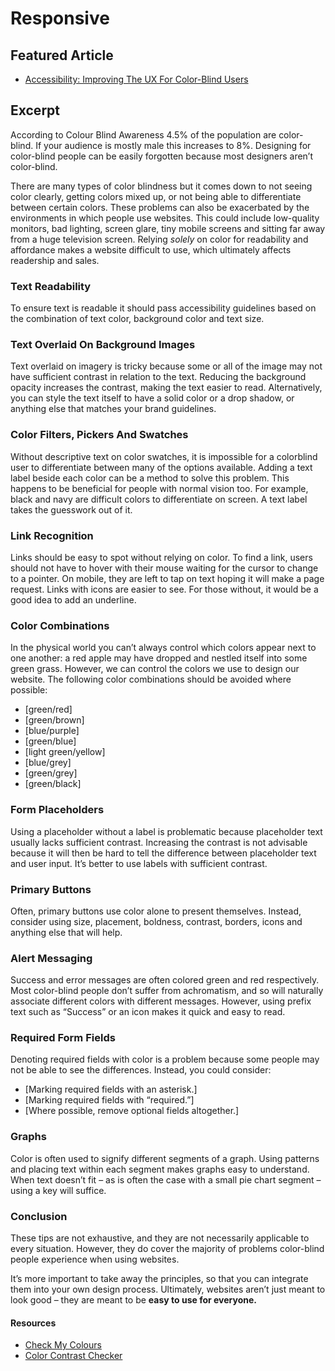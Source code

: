 # Responsive

## Featured Article

- [Accessibility: Improving The UX For Color-Blind Users](https://www.smashingmagazine.com/2016/06/improving-ux-for-color-blind-users/)

## Excerpt

According to Colour Blind Awareness 4.5% of the population are color-blind. If your audience is mostly male this increases to 8%. Designing for color-blind people can be easily forgotten because most designers aren’t color-blind.

There are many types of color blindness but it comes down to not seeing color clearly, getting colors mixed up, or not being able to differentiate between certain colors. These problems can also be exacerbated by the environments in which people use websites. This could include low-quality monitors, bad lighting, screen glare, tiny mobile screens and sitting far away from a huge television screen.
Relying *solely* on color for readability and affordance makes a website difficult to use, which ultimately affects readership and sales.

### Text Readability

To ensure text is readable it should pass accessibility guidelines based on the combination of text color, background color and text size.

### Text Overlaid On Background Images

Text overlaid on imagery is tricky because some or all of the image may not have sufficient contrast in relation to the text. Reducing the background opacity increases the contrast, making the text easier to read. Alternatively, you can style the text itself to have a solid color or a drop shadow, or anything else that matches your brand guidelines.

### Color Filters, Pickers And Swatches

Without descriptive text on color swatches, it is impossible for a colorblind user to differentiate between many of the options available. Adding a text label beside each color can be a method to solve this problem. This happens to be beneficial for people with normal vision too. For example, black and navy are difficult colors to differentiate on screen. A text label takes the guesswork out of it.

### Link Recognition

Links should be easy to spot without relying on color. To find a link, users should not have to hover with their mouse waiting for the cursor to change to a pointer. On mobile, they are left to tap on text hoping it will make a page request. Links with icons are easier to see. For those without, it would be a good idea to add an underline.

### Color Combinations

In the physical world you can’t always control which colors appear next to one another: a red apple may have dropped and nestled itself into some green grass. However, we can control the colors we use to design our website. The following color combinations should be avoided where possible:

- [green/red]
- [green/brown]
- [blue/purple]
- [green/blue]
- [light green/yellow]
- [blue/grey]
- [green/grey]
- [green/black]

### Form Placeholders

Using a placeholder without a label is problematic because placeholder text usually lacks sufficient contrast. Increasing the contrast is not advisable because it will then be hard to tell the difference between placeholder text and user input. It’s better to use labels with sufficient contrast.

### Primary Buttons

Often, primary buttons use color alone to present themselves. Instead, consider using size, placement, boldness, contrast, borders, icons and anything else that will help.

### Alert Messaging

Success and error messages are often colored green and red respectively. Most color-blind people don’t suffer from achromatism, and so will naturally associate different colors with different messages. However, using prefix text such as “Success” or an icon makes it quick and easy to read.

### Required Form Fields

Denoting required fields with color is a problem because some people may not be able to see the differences. Instead, you could consider:

- [Marking required fields with an asterisk.]
- [Marking required fields with “required.”]
- [Where possible, remove optional fields altogether.]

### Graphs

Color is often used to signify different segments of a graph. Using patterns and placing text within each segment makes graphs easy to understand. When text doesn’t fit – as is often the case with a small pie chart segment – using a key will suffice.

### Conclusion

These tips are not exhaustive, and they are not necessarily applicable to every situation. However, they do cover the majority of problems color-blind people experience when using websites.

It’s more important to take away the principles, so that you can integrate them into your own design process. Ultimately, websites aren’t just meant to look good – they are meant to be **easy to use for everyone.**

#### Resources

- [Check My Colours](http://www.checkmycolours.com/)
- [Color Contrast Checker](http://webaim.org/resources/contrastchecker/)
